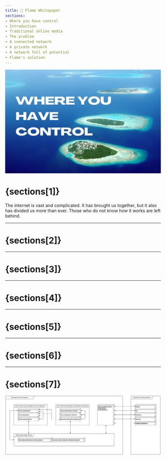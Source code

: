 ```yaml
---
title: 📃 Flame Whitepaper
sections:
- Where you have control
- Introduction
- Traditional online media
- The problem
- A connected network
- A private network
- A network full of potential
- Flame's solution
---
```


<a name="{sections[0]}"></a> <img src="./assets/whitepaper.jpg" />

# {sections[1]} <a name="{sections[1]}"></a>

The internet is vast and complicated. It has brought us together, but it also has divided us more than ever. Those who do not know how it works are left behind.

---

# {sections[2]} <a name="{sections[2]}"></a>

---

# {sections[3]} <a name="{sections[3]}"></a>

---

# {sections[4]} <a name="{sections[4]}"></a>

---

# {sections[5]} <a name="{sections[5]}"></a>

---

# {sections[6]} <a name="{sections[6]}"></a>

---

# {sections[7]} <a name="{sections[7]}"></a>


<img src="./assets/whitepaper_structure.png" />